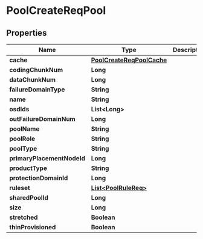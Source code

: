 # PoolCreateReqPool

## Properties
Name | Type | Description | Notes
------------ | ------------- | ------------- | -------------
**cache** | [**PoolCreateReqPoolCache**](PoolCreateReqPoolCache.md) |  |  [optional]
**codingChunkNum** | **Long** |  |  [optional]
**dataChunkNum** | **Long** |  |  [optional]
**failureDomainType** | **String** |  |  [optional]
**name** | **String** |  |  [optional]
**osdIds** | **List&lt;Long&gt;** |  |  [optional]
**outFailureDomainNum** | **Long** |  |  [optional]
**poolName** | **String** |  |  [optional]
**poolRole** | **String** |  |  [optional]
**poolType** | **String** |  |  [optional]
**primaryPlacementNodeId** | **Long** |  |  [optional]
**productType** | **String** |  |  [optional]
**protectionDomainId** | **Long** |  |  [optional]
**ruleset** | [**List&lt;PoolRuleReq&gt;**](PoolRuleReq.md) |  |  [optional]
**sharedPoolId** | **Long** |  |  [optional]
**size** | **Long** |  |  [optional]
**stretched** | **Boolean** |  |  [optional]
**thinProvisioned** | **Boolean** |  |  [optional]
